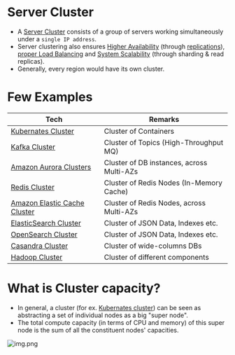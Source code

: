 # Server Cluster
- A [Server Cluster](https://www.racksolutions.com/news/blog/server-cluster-how-it-works/) consists of a group of servers working simultaneously under a `single IP address`.
- Server clustering also ensures [Higher Availability](../Reliability/HighAvailability.md) (through [replications](../Database/ReplicationAndDataConsistency.md)), [proper Load Balancing](LoadBalancer.md) and [System Scalability](DBScalability.md) (through sharding & read replicas).
- Generally, every region would have its own cluster.

# Few Examples

| Tech                                                                                                  | Remarks                                     |
|-------------------------------------------------------------------------------------------------------|---------------------------------------------|
| [Kubernates Cluster](../../6_ContainerOrchestrationServices/Kubernates.md)                                                       | Cluster of Containers                       |
| [Kafka Cluster](../../4_MessageBrokers/Kafka/Readme.md)                                                         | Cluster of Topics (High-Throughput MQ)      |                     
| [Amazon Aurora Clusters](../../../2_AWSComponents/6_DatabaseServices/AmazonRDS/AmazonAurora.md)          | Cluster of DB instances, across Multi-AZs   |
| [Redis Cluster](../../3_DatabaseComponents/In-Memory-Cache/Redis/RedisCluster.md)                        | Cluster of Redis Nodes (In-Memory Cache)    |
| [Amazon Elastic Cache Cluster](../../../2_AWSComponents/6_DatabaseServices/AmazonElasticCache.md)        | Cluster of Redis Nodes, across Multi-AZs    |
| [ElasticSearch Cluster](../../3_DatabaseComponents/Search-Indexes/ElasticSearch/ElasticSearchCluster.md) | Cluster of JSON Data, Indexes etc.          |
| [OpenSearch Cluster](../../../2_AWSComponents/6_DatabaseServices/AmazonOpenSearch.md)                    | Cluster of JSON Data, Indexes etc.          |
| [Casandra Cluster](../../3_DatabaseComponents/NoSQL-Databases/ApacheCasandra.md)                         | Cluster of wide-columns DBs                 |
| [Hadoop Cluster](../../5_BigDataComponents/BatchProcessing/ApacheHadoop)                                                 | Cluster of different components             |

# What is Cluster capacity?
- In general, a cluster (for ex. [Kubernates cluster](../../6_ContainerOrchestrationServices/Kubernates.md)) can be seen as abstracting a set of individual nodes as a big "super node".
- The total compute capacity (in terms of CPU and memory) of this super node is the sum of all the constituent nodes' capacities.

![img.png](../assets/server_cluster_img.png)